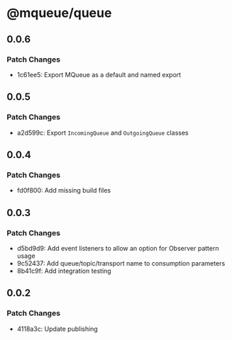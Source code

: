 # @mqueue/queue

## 0.0.6

### Patch Changes

- 1c61ee5: Export MQueue as a default and named export

## 0.0.5

### Patch Changes

- a2d599c: Export `IncomingQueue` and `OutgoingQueue` classes

## 0.0.4

### Patch Changes

- fd0f800: Add missing build files

## 0.0.3

### Patch Changes

- d5bd9d9: Add event listeners to allow an option for Observer pattern usage
- 9c52437: Add queue/topic/transport name to consumption parameters
- 8b41c9f: Add integration testing

## 0.0.2

### Patch Changes

- 4118a3c: Update publishing
